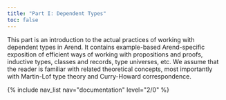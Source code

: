 ```yaml
---
title: "Part I: Dependent Types"
toc: false
---
```


This part is an introduction to the actual practices of working with dependent types in Arend. It contains
example-based Arend-specific exposition of efficient ways of working with propositions and proofs, inductive types, classes and records,
type universes, etc. We assume that the reader is familiar with related theoretical concepts, most importantly with Martin-Lof type theory
and Curry-Howard correspondence.

{% include nav_list nav="documentation" level="2/0" %}
